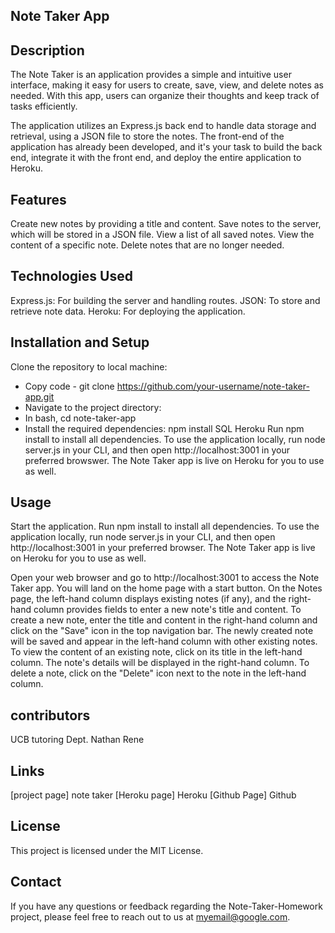 ## Note Taker App

## Description
The Note Taker is an application provides a simple and intuitive user interface, making it easy for users to create, save, view, and delete notes as needed. With this app, users can organize their thoughts and keep track of tasks efficiently.

The application utilizes an Express.js back end to handle data storage and retrieval, using a JSON file to store the notes. The front-end of the application has already been developed, and it's your task to build the back end, integrate it with the front end, and deploy the entire application to Heroku.



## Features
Create new notes by providing a title and content.
Save notes to the server, which will be stored in a JSON file.
View a list of all saved notes.
View the content of a specific note.
Delete notes that are no longer needed.

## Technologies Used
Express.js: For building the server and handling routes.
JSON: To store and retrieve note data.
Heroku: For deploying the application.

## Installation and Setup
Clone the repository to local machine:
- Copy code - git clone https://github.com/your-username/note-taker-app.git
- Navigate to the project directory:
- In bash, cd note-taker-app
- Install the required dependencies:
    npm install
    SQL
    Heroku
Run npm install to install all dependencies. To use the application locally, run node server.js in your CLI, and then open http://localhost:3001 in your preferred browswer. The Note Taker app is live on Heroku for you to use as well.

## Usage
Start the application. Run npm install to install all dependencies. To use the application locally, run node server.js in your CLI, and then open http://localhost:3001 in your preferred browser. The Note Taker app is live on Heroku for you to use as well.

Open your web browser and go to http://localhost:3001 to access the Note Taker app.
You will land on the home page with a start button. 
On the Notes page, the left-hand column displays existing notes (if any), and the right-hand column provides fields to enter a new note's title and content.
To create a new note, enter the title and content in the right-hand column and click on the "Save" icon in the top navigation bar.
The newly created note will be saved and appear in the left-hand column with other existing notes.
To view the content of an existing note, click on its title in the left-hand column. The note's details will be displayed in the right-hand column.
To delete a note, click on the "Delete" icon next to the note in the left-hand column.

## contributors
UCB tutoring Dept.
Nathan
Rene

## Links
[project page] note taker [Heroku page] Heroku    [Github Page] Github

## License
This project is licensed under the MIT License.

## Contact
If you have any questions or feedback regarding the Note-Taker-Homework project, please feel free to reach out to us at myemail@google.com.




